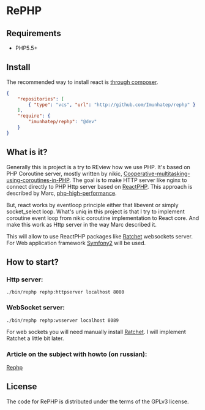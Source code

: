 # RePHP

Requirements
------------

* PHP5.5+

## Install

The recommended way to install react is [through composer](http://getcomposer.org).

```JSON
{
    "repositories": [
        { "type": "vcs", "url": "http://github.com/Imunhatep/rephp" }
    ],
    "require": {
        "imunhatep/rephp": "@dev"
    }
}
```

## What is it?

Generally this is project is a try to REview how we use PHP. It's based on PHP Coroutine server, mostly written by nikic,  [Cooperative-multitasking-using-coroutines-in-PHP](http://nikic.github.io/2012/12/22/Cooperative-multitasking-using-coroutines-in-PHP.html).
The goal is to make HTTP server like nginx to connect directly to PHP Http server based on [ReactPHP](http://reactphp.org/). This approach is described by Marc, [php-high-performance](http://marcjschmidt.de/blog/2014/02/08/php-high-performance.html).

But, react works by eventloop principle either that libevent or simply socket_select loop. What's uniq in this project is that I try to implement coroutine event loop from nikic coroutine implementation to React core. And make this work as Http server in the way Marc described it.

This will allow to use ReactPHP packages like [Ratchet](http://socketo.me/) websockets server.
For Web application framework [Symfony2](http://symfony.com) will be used.

## How to start?

### Http server:
```
./bin/rephp rephp:httpserver localhost 8080
```


### WebSocket server:
```
./bin/rephp rephp:wsserver localhost 8089
```

For web sockets you will need manually install [Ratchet](http://socketo.me/). I will implement Ratchet a little bit later.

### Article on the subject with howto (on russian):
[Rephp](http://habrahabr.ru/post/220393/)

## License
The code for RePHP is distributed under the terms of the GPLv3 license.

